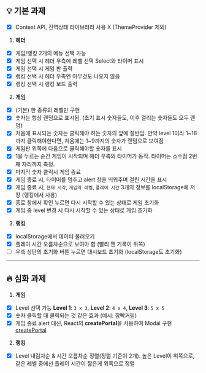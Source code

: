 ## 💡 기본 과제

- [x] Context API, 전역상태 라이브러리 사용 X (ThemeProvider 제외)

1. **헤더**

- [x] 게임/랭킹 2개의 메뉴 선택 가능
- [x] 게임 선택 시 헤더 우측에 레벨 선택 Select와 타이머 표시
- [x] 게임 선택 시 게임 판 출력
- [x] 랭킹 선택 시 헤더 우측엔 아무것도 나오지 않음
- [x] 랭킹 선택 시 랭킹 보드 출력

2. **게임**

- [x] (기본) 한 종류의 레벨만 구현
- [x] 숫자는 항상 랜덤으로 표시됨. (초기 표시 숫자들도, 이후 열리는 숫자들도 모두 랜덤)
- [x] 처음에 표시되는 숫자는 클릭해야 하는 숫자의 앞에 절반임. 만약 level 1이라 1~18까지 클릭해야한다면, 처음에는 1~9까지의 숫자가 랜덤으로 보여짐
- [x] 게임판 위쪽에 다음으로 클릭해야할 숫자를 표시
- [x] 1을 누르는 순간 게임이 시작되며 헤더 우측의 타이머가 동작. 타이머는 소수점 2번째 자리까지 측정.
- [x] 마지막 숫자 클릭시 게임 종료
- [x] 게임 종료 시, 타이머를 멈추고 alert 창을 띄워주며 걸린 시간을 표시
- [x] 게임 종료 시, `현재 시각`, `게임의 레벨`, `플레이 시간` 3개의 정보를 localStorage에 저장 (랭킹에서 사용)
- [x] 종료 창에서 확인 누르면 다시 시작할 수 있는 상태로 게임 초기화
- [x] 게임 중 level 변경 시 다시 시작할 수 있는 상태로 게임 초기화

3. **랭킹**

- [x] localStorage에서 데이터 불러오기
- [x] 플레이 시간 오름차순으로 보여야 함 (빨리 깬 기록이 위쪽)
- [ ] 우측 상단의 초기화 버튼 누르면 대시보드 초기화 (localStorage도 초기화)

---

## 🔥 심화 과제

1. **게임**

- [x] Level 선택 가능
      **Level 1**: `3 x 3`, **Level 2**: `4 x 4`, **Level 3**: `5 x 5`
- [x] 숫자 클릭할 때 클릭되는 것 같은 효과 (예시: 깜빡거림)
- [x] 게임 종료 alert 대신, React의 **createPortal**을 사용하여 Modal 구현
      [createPortal](https://ko.react.dev/reference/react-dom/createPortal)

2. **랭킹**

- [x] Level 내림차순 & 시간 오름차순 정렬(정렬 기준이 2개). 높은 Level이 위쪽으로, 같은 레벨 중에선 플레이 시간이 짧은게 위쪽으로 정렬
